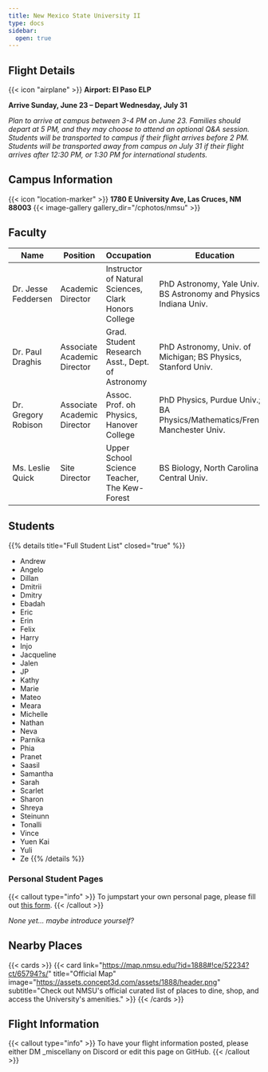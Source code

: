 ```yaml
---
title: New Mexico State University II
type: docs
sidebar:
  open: true
---
```


## Flight Details
{{< icon "airplane" >}} **Airport: El Paso ELP**

**Arrive Sunday, June 23 – Depart Wednesday, July 31**

*Plan to arrive at campus between 3-4 PM on June 23. Families should depart at 5 PM, and they may choose to attend an optional Q&A session. Students will be transported to campus if their flight arrives before 2 PM. Students will be transported away from campus on July 31 if their flight arrives after 12:30 PM, or 1:30 PM for international students.*

## Campus Information
{{< icon "location-marker" >}} **1780 E University Ave, Las Cruces, NM 88003**
{{< image-gallery gallery_dir="/cphotos/nmsu" >}}

## Faculty
   Name                             | Position                      | Occupation | Education
------------------------------------|-----------                    |------------|----------
Dr. Jesse Feddersen | Academic Director |   Instructor of Natural Sciences, Clark Honors College |  PhD Astronomy, Yale Univ., BS Astronomy and Physics, Indiana Univ. 
Dr. Paul Draghis                     | Associate Academic Director   |   Grad. Student Research Asst., Dept. of Astronomy |   PhD Astronomy, Univ. of Michigan; BS Physics, Stanford Univ.
Dr. Gregory Robison  | Associate Academic Director   |   Assoc. Prof. oh Physics, Hanover College |  PhD Physics, Purdue Univ.; BA Physics/Mathematics/French, Manchester Univ.
Ms. Leslie Quick | Site Director | Upper School Science Teacher, The Kew-Forest |  BS Biology, North Carolina Central Univ.

## Students
{{% details title="Full Student List" closed="true" %}}
- Andrew
- Angelo
- Dillan
- Dmitrii
- Dmitry
- Ebadah
- Eric
- Erin
- Felix
- Harry
- Injo
- Jacqueline
- Jalen
- JP
- Kathy
- Marie
- Mateo
- Meara
- Michelle
- Nathan
- Neva
- Parnika
- Phia
- Pranet
- Saasil
- Samantha
- Sarah
- Scarlet
- Sharon
- Shreya
- Steinunn
- Tonalli
- Vince
- Yuen Kai
- Yuli
- Ze
{{% /details %}}

### Personal Student Pages
{{< callout type="info" >}}
  To jumpstart your own personal page, please fill out [this form](https://forms.gle/s1V3k5tkwCVpmKxc6).
{{< /callout >}}

*None yet... maybe introduce yourself?*

## Nearby Places
{{< cards >}}
  {{< card link="https://map.nmsu.edu/?id=1888#!ce/52234?ct/65794?s/" title="Official Map" image="https://assets.concept3d.com/assets/1888/header.png" subtitle="Check out NMSU's official curated list of places to dine, shop, and access the University's amenities." >}}
{{< /cards >}}

## Flight Information
{{< callout type="info" >}}
  To have your flight information posted, please either DM _miscellany on Discord or edit this page on GitHub.
{{< /callout >}}